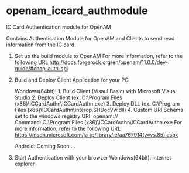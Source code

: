 # openam_iccard_authmodule
IC Card Authentication module for OpenAM

Contains Authentication Module for OpenAM and Clients to send read information from the IC card.

1. Set up the build module to OpenAM
   For more information, refer to the following URL
   http://docs.forgerock.org/en/openam/11.0.0/dev-guide/#chap-auth-spi
2. Build and Deploy Client Application for your PC
   
   Wondows(64bit): 1. Build Client (Visaul Basic) with Microsoft Visual Studio
                   2. Deploy Client (ex. C:\Program Files (x86)\ICCardAuthn\ICCardAuthn.exe)
                   3. Deploy DLL (ex. C:\Program Files (x86)\ICCardAuthn\Interop.SHDocVw.dll)
                   4. Custom URI Schema set to the windows registry
                       URI: openam://                  
                       Command: C:\Program Files (x86)\ICCardAuthn\ICCardAuthn.exe 
                      For more information, refer to the following URL
                      https://msdn.microsoft.com/ja-jp/library/ie/aa767914(v=vs.85).aspx 
    
   Android: Coming Soon ...

3. Start Authentication with your browzer
   Wondows(64bit): internet explorer